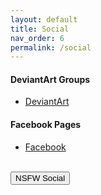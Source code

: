 ```yaml
---
layout: default
title: Social
nav_order: 6
permalink: /social
---
```


<!-- 
{: .note }
> {: .opaque }
> 
>
> 
-->

<div class="w3-card">
<div class="responsive">
<h4>DeviantArt Groups</h4>
<ul>
    <li><a href="https://www.deviantart.com/the-back-room" target="_blank">DeviantArt</a></li>
</ul>
<h4>Facebook Pages</h4>
<ul>
    <li><a href="https://www.facebook.com/profile.php?id=61572245999615" target="_blank">Facebook</a></li>
</ul>
</div>
</div>
<!-- ////////////////////////////////////////////////////////////////////////////////////////////////////////////////////// -->
<br />
<a href="/social/nsfw">
<button type="button" name="button" class="btn">NSFW Social</button></a> 
<br />
<!-- ////////////////////////////////////////////////////////////////////////////////////////////////////////////////////// -->